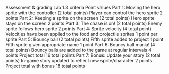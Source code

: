 Assessment & grading
Lab 1.3 criteria
Point values
Part 1: Moving the hero sprite with the controller
(2 total points)
Player can control the hero sprite
2 points
Part 2: Keeping a sprite on the screen
(2 total points)
Hero sprite stays on the screen
2 points
Part 3: The chase is on!
(2 total points)
Enemy sprite follows hero sprite
2 points
Part 4: Sprite velocity
(4 total point)
Velocities have been applied to the food and projectile sprites
1 point per sprite
Part 5: Bouncy ball
(2 total points)
Fifth sprite added to project
1 point
Fifth sprite given appropriate name
1 point
Part 6: Bouncy ball mania!
(4 total points)
Bouncy balls are added to the game at regular intervals
4 points
Project total
16 total points
Part 7: Bonus: Update your story
(2 total points)
In-game story updated to reflect new sprite/character
2 points
Project total with bonus
18 total points

